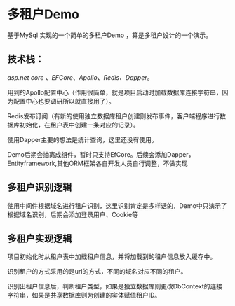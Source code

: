 # 多租户Demo 
  基于MySql 实现的一个简单的多租户Demo ，算是多租户设计的一个演示。
## 技术栈：
  *asp.net core 、EFCore、Apollo、Redis、Dapper。*

  用到的Apollo配置中心（作用很简单，就是项目启动时加载数据库连接字符串，因为配置中心也要调研所以就直接用了）。
  
  Redis发布订阅（有新的使用独立数据库租户创建则发布事件，客户端程序进行数据库初始化，在租户表中创建一条对应的记录）。

  使用Dapper主要的想法是统计查询，这里还没有使用。

  Demo后期会抽离成组件，暂时只支持EfCore。后续会添加Dapper，Entityframework,其他ORM框架各自开发人员自行调整，不做实现
## 多租户识别逻辑
   使用中间件根据域名进行租户识别，这里识别肯定是多样话的，Demo中只演示了根据域名识别，后期会添加登录用户、Cookie等
## 多租户实现逻辑
  项目初始化时从租户表中加载租户信息，并将加载到的租户信息放入缓存中。

  识别租户的方式采用的是url的方式，不同的域名对应不同的租户。

  识别出租户信息后，判断租户类型，如果是独立数据库则更改DbContext的连接字符串，如果是共享数据库则为创建的实体赋值租户ID。
  
